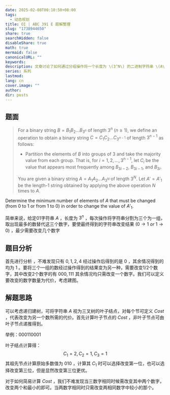 ```yaml
---
date: 2025-02-08T00:10:50+08:00
tags:
  - 动态规划
title: OI | ABC 391 E 题解整理
slug: "1738944650"
share: true
searchHidden: false
disableShare: true
math: true
mermaid: false
canonicalURL: ""
keywords: 
description: 文章讨论了如何通过分组操作将一个长度为 \(3^N\) 的二进制字符串 \(A\) 最终转化为一个长度为1的字符串 \(A'1\)，并找出改变最终结果所需的最小变更数。每次操作将字符串分为三元组，取每组的多数值生成新字符串。分析表明，生成0的三元组有0、1、2、4个0，生成1的有1、2、3个1。当三元组相同时，需改变2个元素，否则只需改变1个。解决方案采用递归建树，视三元组为叶子节点，定义代价 \(Cost\) 作为改变最终结果所需的最小变更数，通过自底向上计算。叶子节点的 \(Cost\) 为2或1，祖先节点计算时考虑多种变更策略，选择代价最小的路径。通过动态规划和递归，能有效计算出最小变更数。
series: 系列
lastmod: 
lang: cn
cover.image: ""
author: 
dir: posts
---
```

## 题面

>For a binary string $B = B_1 B_2 \dots B_{3^n}$ of length $3^n$ ($n \geq 1$), we define an operation to obtain a binary string $C = C_1 C_2 \dots C_{3^{n-1}}$ of length $3^{n-1}$ as follows:
>
>-   Partition the elements of $B$ into groups of $3$ and take the majority value from each group. That is, for $i=1,2,\dots,3^{n-1}$, let $C_i$ be the value that appears most frequently among $B_{3i-2}$, $B_{3i-1}$, and $B_{3i}$.
>
>You are given a binary string $A = A_1 A_2 \dots A_{3^N}$ of length $3^N$. Let $A' = A'_1$ be the length-$1$ string obtained by applying the above operation $N$ times to $A$.
>
  Determine the minimum number of elements of $A$ that must be changed (from $0$ to $1$ or from $1$ to $0$) in order to change the value of $A'_1$.

简单来说，给定01字符串 $A$ ，长度为 $3^n$ ，每次操作将字符串分割为三个为一组，取出现最多的数替代这三个数字，要使最终得到的字符串改变结果 $(0 \rightarrow 1 \ or \ 1 \rightarrow 0)$  ，最少需要改变几个数字

## 题目分析

首先进行分析 ，不难发现只有 $0,1,2,4$ 经过操作后得到的是 $0$ ，其余情况得到的均为 $1$ 。要将三个一组的数经过操作得到的结果变为另一种，需要改变1/2个数字，其中改变2个数字的有 $000, 111$ 其余情况均只需改变一个数字。我们可以定义要改变的数字数量为代价，考虑建图。

## 解题思路

可以考虑递归建树，可将字符串 $A$ 视为三叉树的叶子结点，对每个节可定义 $Cost$ ，代表改变为另一个数所需的代价。首先计算叶子节点的 $Cost$ ，非叶子节点可由叶子节点递推得到。

举例：000110001

叶子结点计算得：
$$ 
C_{1}=2, C_{2} = 1 , C_{3} = 1 
$$
其祖先节点计算原始多数值为 $010$ ，计算其 $C_1$ 时可以选择改变第一位，也可以选择改变第三位，但是显然改变第三位更优。

对于如何简易计算 $Cost$ ，我们不难发现当三数字相同时候需改变其中两个数字，改变两个和最小的即可。当两数字相同时只需改变两相同数字中较小的那个。